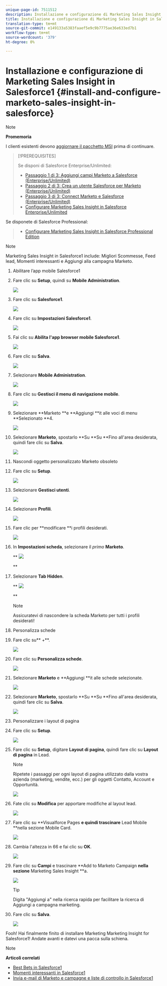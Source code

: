 ```yaml
---
unique-page-id: 7511512
description: Installazione e configurazione di Marketing Sales Insight in Salesforce1 - Marketo Docs - Documentazione prodotto
title: Installazione e configurazione di Marketing Sales Insight in Salesforce1
translation-type: tm+mt
source-git-commit: e149133a5383faaef5e9c9b7775ae36e633ed7b1
workflow-type: tm+mt
source-wordcount: '379'
ht-degree: 0%

---
```



# Installazione e configurazione di Marketing Sales Insight in Salesforce1 {#install-and-configure-marketo-sales-insight-in-salesforce}

>[!NOTE]
>
>**Promemoria**
>
>I clienti esistenti devono [aggiornare il pacchetto MSI](http://docs.marketo.com/x/_gU6Ag) prima di continuare.

>[!PREREQUISITES]
>
>Se disponi di Salesforce Enterprise/Unlimited:
>
>* [Passaggio 1 di 3: Aggiungi campi Marketo a Salesforce (Enterprise/Unlimited)](../../../../product-docs/crm-sync/salesforce-sync/setup/enterprise-unlimited-edition/step-1-of-3-add-marketo-fields-to-salesforce-enterprise-unlimited.md)
>* [Passaggio 2 di 3: Crea un utente Salesforce per Marketo (Enterprise/Unlimited)](../../../../product-docs/crm-sync/salesforce-sync/setup/enterprise-unlimited-edition/step-2-of-3-create-a-salesforce-user-for-marketo-enterprise-unlimited.md)
>* [Passaggio 3 di 3: Connect Marketo e Salesforce (Enterprise/Unlimited)](../../../../product-docs/crm-sync/salesforce-sync/setup/enterprise-unlimited-edition/step-3-of-3-connect-marketo-and-salesforce-enterprise-unlimited.md)
>* [Configurare Marketing Sales Insight in Salesforce Enterprise/Unlimited](../../../../product-docs/marketo-sales-insight/msi-for-salesforce/configuration/configure-marketo-sales-insight-in-salesforce-enterprise-unlimited.md)

>
>
Se disponete di Salesforce Professional:
>
>* [Configurare Marketing Sales Insight in Salesforce Professional Edition](../../../../product-docs/marketo-sales-insight/msi-for-salesforce/configuration/configure-marketo-sales-insight-in-salesforce-professional-edition.md)

>



>[!NOTE]
>
>Marketing Sales Insight in Salesforce1 include: Migliori Scommesse, Feed lead, Momenti interessanti e Aggiungi alla campagna Marketo.

1. Abilitare l’app mobile Salesforce1
1. Fare clic su **Setup**, quindi su **Mobile Administration**.

   ![](assets/image2015-4-21-15-3a29-3a22.png)

1. Fare clic su **Salesforce1**.

   ![](assets/image2015-4-21-15-3a30-3a51.png)

1. Fare clic su **Impostazioni Salesforce1**.

   ![](assets/image2015-4-21-15-3a32-3a21.png)

1. Fai clic su **Abilita l&#39;app browser mobile Salesforce1**.

   ![](assets/image2015-4-21-15-3a34-3a27.png)

1. Fare clic su **Salva**.

   ![](assets/image2015-4-21-15-3a42-3a48.png)

1. Selezionare **Mobile Administration**.

   ![](assets/image2015-4-22-11-3a10-3a14.png)

1. Fare clic su **Gestisci il menu di navigazione mobile**.

   ![](assets/image2015-4-22-11-3a13-3a10.png)

1. Selezionare **Marketo **e **Aggiungi **it alle voci di menu **Selezionato **4.

   ![](assets/image2015-4-22-14-3a55-3a37.png)

1. Selezionare **Marketo**, spostarlo **Su **Su **Fino all&#39;area desiderata, quindi fare clic su **Salva**.

   ![](assets/image2015-4-22-17-3a20-3a56.png)

1. Nascondi oggetto personalizzato Marketo obsoleto
1. Fare clic su **Setup**.

   ![](assets/image2015-4-22-15-3a13-3a48.png)

1. Selezionare **Gestisci utenti**.

   ![](assets/image2015-5-5-11-3a13-3a45.png)

1. Selezionare **Profili**.

   ![](assets/image2015-5-5-11-3a15-3a21.png)

1. Fare clic per **modificare **i profili desiderati.

   ![](assets/image2015-5-5-13-3a51-3a36.png)

1. In **Impostazioni scheda**, selezionare il *primo* **Marketo**.

   ** ![](assets/image2015-5-5-13-3a55-3a36.png)

   **

1. Selezionare **Tab Hidden**.

   ** ![](assets/image2015-5-5-14-3a2-3a29.png)

   **

   >[!NOTE]
   >
   >Assicuratevi di nascondere la scheda Marketo per tutti i profili desiderati!

1. Personalizza schede
1. Fare clic su** +**.

   ![](assets/image2015-4-22-17-3a14-3a49.png)

1. Fare clic su **Personalizza schede**.

   ![](assets/image2015-4-22-17-3a16-3a22.png)

1. Selezionare **Marketo** e **Aggiungi **it alle schede selezionate.

   ![](assets/image2015-4-22-17-3a17-3a15.png)

1. Selezionare **Marketo**, spostarlo **Su **Su **Fino all&#39;area desiderata, quindi fare clic su **Salva**.

   ![](assets/image2015-4-22-18-3a29-3a47.png)

1. Personalizzare i layout di pagina
1. Fare clic su **Setup**.

   ![](assets/image2015-4-22-17-3a26-3a56.png)

1. Fare clic su **Setup**, digitare **Layout di pagina**, quindi fare clic su **Layout di pagina** in Lead.

   >[!NOTE]
   >
   >Ripetete i passaggi per ogni layout di pagina utilizzato dalla vostra azienda (marketing, vendite, ecc.) per gli oggetti Contatto, Account e Opportunità.

   ![](assets/image2015-4-22-17-3a34-3a33.png)

1. Fate clic su **Modifica** per apportare modifiche al layout lead.

   ![](assets/image2015-4-22-17-3a44-3a0.png)

1. Fare clic su **Visualforce Pages **e quindi trascinare** Lead Mobile **nella sezione Mobile Card.

   ![](assets/image2015-4-22-17-3a49-3a37.png)

1. Cambia l&#39;altezza in 66 e fai clic su **OK**.

   ![](assets/image2015-4-22-17-3a52-3a15.png)

1. Fare clic su **Campi** e trascinare **Add to Marketo Campaign **nella sezione** Marketing Sales Insight **a.

   ![](assets/configure-step-6.png)

   >[!TIP]
   >
   >Digita &quot;Aggiungi a&quot; nella ricerca rapida per facilitare la ricerca di Aggiungi a campagna marketing.

1. Fare clic su **Salva**.

   ![](assets/image2015-4-22-18-3a1-3a56.png)

Fooh! Hai finalmente finito di installare Marketing Marketing Insight for Salesforce1! Andate avanti e datevi una pacca sulla schiena.

>[!NOTE]
>
>**Articoli correlati**
>
>* [Best Bets in Salesforce1](best-bets-in-salesforce1.md)
>* [Momenti interessanti in Salesforce1](interesting-moments-in-salesforce1.md)
>* [Invia e-mail di Marketo e campagne e liste di controllo in Salesforce1](send-marketo-email-and-campaign-and-watchlist-actions-in-salesforce1.md)

>



